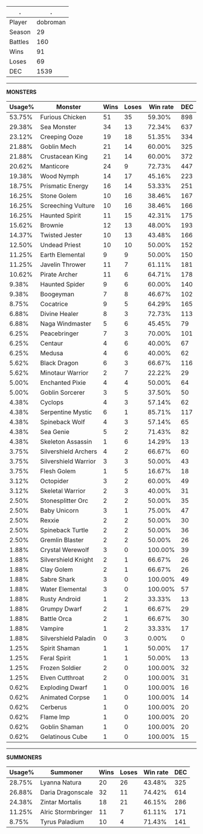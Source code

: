 .|.
|-|-
Player|dobroman
Season|29
Battles|160
Wins|91
Loses|69
DEC|1539

---
**MONSTERS**

Usage%|Monster|Wins|Loses|Win rate|DEC|
-|-|-|-|-|-|
53.75%|Furious Chicken|51|35|59.30%|898|
29.38%|Sea Monster|34|13|72.34%|637|
23.12%|Creeping Ooze|19|18|51.35%|334|
21.88%|Goblin Mech|21|14|60.00%|325|
21.88%|Crustacean King|21|14|60.00%|372|
20.62%|Manticore|24|9|72.73%|447|
19.38%|Wood Nymph|14|17|45.16%|223|
18.75%|Prismatic Energy|16|14|53.33%|251|
16.25%|Stone Golem|10|16|38.46%|167|
16.25%|Screeching Vulture|10|16|38.46%|166|
16.25%|Haunted Spirit|11|15|42.31%|175|
15.62%|Brownie|12|13|48.00%|193|
14.37%|Twisted Jester|10|13|43.48%|166|
12.50%|Undead Priest|10|10|50.00%|152|
11.25%|Earth Elemental|9|9|50.00%|150|
11.25%|Javelin Thrower|11|7|61.11%|181|
10.62%|Pirate Archer|11|6|64.71%|178|
9.38%|Haunted Spider|9|6|60.00%|140|
9.38%|Boogeyman|7|8|46.67%|102|
8.75%|Cocatrice|9|5|64.29%|165|
6.88%|Divine Healer|8|3|72.73%|113|
6.88%|Naga Windmaster|5|6|45.45%|79|
6.25%|Peacebringer|7|3|70.00%|101|
6.25%|Centaur|4|6|40.00%|67|
6.25%|Medusa|4|6|40.00%|62|
5.62%|Black Dragon|6|3|66.67%|116|
5.62%|Minotaur Warrior|2|7|22.22%|29|
5.00%|Enchanted Pixie|4|4|50.00%|64|
5.00%|Goblin Sorcerer|3|5|37.50%|50|
4.38%|Cyclops|4|3|57.14%|62|
4.38%|Serpentine Mystic|6|1|85.71%|117|
4.38%|Spineback Wolf|4|3|57.14%|65|
4.38%|Sea Genie|5|2|71.43%|82|
4.38%|Skeleton Assassin|1|6|14.29%|13|
3.75%|Silvershield Archers|4|2|66.67%|60|
3.75%|Silvershield Warrior|3|3|50.00%|43|
3.75%|Flesh Golem|1|5|16.67%|18|
3.12%|Octopider|3|2|60.00%|49|
3.12%|Skeletal Warrior|2|3|40.00%|31|
2.50%|Stonesplitter Orc|2|2|50.00%|35|
2.50%|Baby Unicorn|3|1|75.00%|47|
2.50%|Rexxie|2|2|50.00%|30|
2.50%|Spineback Turtle|2|2|50.00%|36|
2.50%|Gremlin Blaster|2|2|50.00%|26|
1.88%|Crystal Werewolf|3|0|100.00%|39|
1.88%|Silvershield Knight|2|1|66.67%|26|
1.88%|Clay Golem|2|1|66.67%|26|
1.88%|Sabre Shark|3|0|100.00%|49|
1.88%|Water Elemental|3|0|100.00%|57|
1.88%|Rusty Android|1|2|33.33%|13|
1.88%|Grumpy Dwarf|2|1|66.67%|29|
1.88%|Battle Orca|2|1|66.67%|30|
1.88%|Vampire|1|2|33.33%|17|
1.88%|Silvershield Paladin|0|3|0.00%|0|
1.25%|Spirit Shaman|1|1|50.00%|17|
1.25%|Feral Spirit|1|1|50.00%|13|
1.25%|Frozen Soldier|2|0|100.00%|32|
1.25%|Elven Cutthroat|2|0|100.00%|31|
0.62%|Exploding Dwarf|1|0|100.00%|16|
0.62%|Animated Corpse|1|0|100.00%|14|
0.62%|Cerberus|1|0|100.00%|20|
0.62%|Flame Imp|1|0|100.00%|20|
0.62%|Goblin Shaman|1|0|100.00%|20|
0.62%|Gelatinous Cube|1|0|100.00%|15|

---
**SUMMONERS**

Usage%|Summoner|Wins|Loses|Win rate|DEC|
-|-|-|-|-|-|
28.75%|Lyanna Natura|20|26|43.48%|325|
26.88%|Daria Dragonscale|32|11|74.42%|614|
24.38%|Zintar Mortalis|18|21|46.15%|286|
11.25%|Alric Stormbringer|11|7|61.11%|171|
8.75%|Tyrus Paladium|10|4|71.43%|141|

